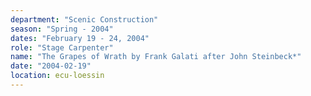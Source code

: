```yaml
---
department: "Scenic Construction"
season: "Spring - 2004"
dates: "February 19 - 24, 2004"
role: "Stage Carpenter"
name: "The Grapes of Wrath by Frank Galati after John Steinbeck*"
date: "2004-02-19"
location: ecu-loessin
---
```

